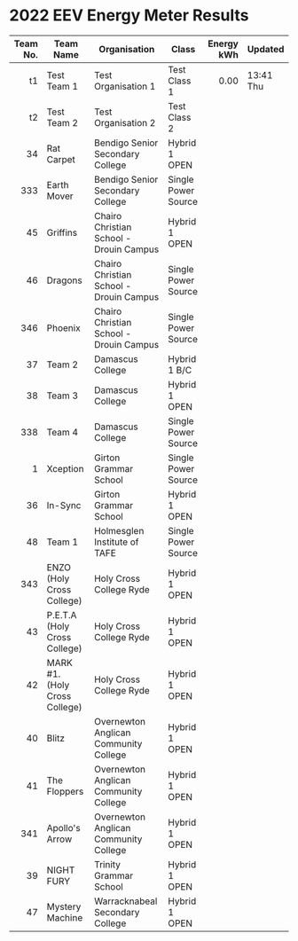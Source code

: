 # 2022 EEV Energy Meter Results
|Team No.|Team Name|Organisation|Class|Energy kWh|Updated|
|---:|---|---|---|---:|---|
|t1|Test Team 1|Test Organisation 1|Test Class 1|0.00|13:41 Thu|
|t2|Test Team 2|Test Organisation 2|Test Class 2| | |
|34|Rat Carpet|Bendigo Senior Secondary College|Hybrid 1 OPEN| | |
|333|Earth Mover|Bendigo Senior Secondary College|Single Power Source| | |
|45|Griffins|Chairo Christian School - Drouin Campus|Hybrid 1 OPEN| | |
|46|Dragons|Chairo Christian School - Drouin Campus|Single Power Source| | |
|346|Phoenix|Chairo Christian School - Drouin Campus|Single Power Source| | |
|37|Team 2|Damascus College|Hybrid 1 B/C| | |
|38|Team 3|Damascus College|Hybrid 1 OPEN| | |
|338|Team 4|Damascus College|Single Power Source| | |
|1|Xception|Girton Grammar School|Single Power Source| | |
|36|In-Sync|Girton Grammar School|Hybrid 1 OPEN| | |
|48|Team 1|Holmesglen Institute of TAFE|Single Power Source| | |
|343|ENZO (Holy Cross College)|Holy Cross College Ryde|Hybrid 1 OPEN| | |
|43|P.E.T.A (Holy Cross College)|Holy Cross College Ryde|Hybrid 1 OPEN| | |
|42|MARK #1. (Holy Cross College)|Holy Cross College Ryde|Hybrid 1 OPEN| | |
|40|Blitz|Overnewton Anglican Community College|Hybrid 1 OPEN| | |
|41|The Floppers|Overnewton Anglican Community College|Hybrid 1 OPEN| | |
|341|Apollo's Arrow|Overnewton Anglican Community College|Hybrid 1 OPEN| | |
|39|NIGHT FURY|Trinity Grammar School|Hybrid 1 OPEN| | |
|47|Mystery Machine|Warracknabeal Secondary College|Hybrid 1 OPEN| | |
